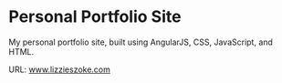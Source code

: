 # Personal Portfolio Site

My personal portfolio site, built using AngularJS, CSS, JavaScript, and HTML.

URL: www.lizzieszoke.com
